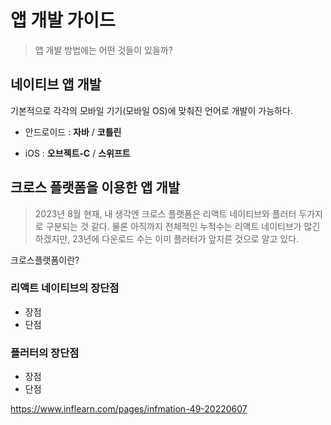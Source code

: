 # 앱 개발 가이드

> 앱 개발 방법에는 어떤 것들이 있을까?

## 네이티브 앱 개발

기본적으로 각각의 모바일 기기(모바일 OS)에 맞춰진 언어로 개발이 가능하다.

- 안드로이드 : **자바** / **코틀린**

- iOS : **오브젝트-C** / **스위프트**

## 크로스 플랫폼을 이용한 앱 개발

> 2023년 8월 현재, 내 생각엔 크로스 플랫폼은 리액트 네이티브와 플러터 두가지로 구분되는 것 같다. 물론 아직까지 전체적인 누적수는 리액트 네이티브가 많긴하겠지만, 23년에 다운로드 수는 이미 플러터가 앞지른 것으로 알고 있다.

크로스플랫폼이란?

### 리액트 네이티브의 장단점

- 장점
- 단점

### 플러터의 장단점

- 장점
- 단점

https://www.inflearn.com/pages/infmation-49-20220607
